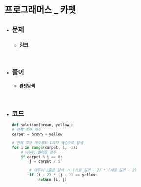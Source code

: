 # 프로그래머스 _ 카펫

- ## 문제
    - ### [링크](https://school.programmers.co.kr/learn/courses/30/lessons/42842)

<br>

- ## 풀이
    - #### 완전탐색

<br>

- ## 코드
    ```python
    def solution(brown, yellow):
    # 전체 격자 개수
    carpet = brown + yellow
    
    # 전체 격자 개수부터 1까지 역순으로 탐색
    for i in range(carpet, 1, -1):
        # 나누어 떨어질 경우
        if carpet % i == 0:
            j = carpet / i
            
            # 테두리 1줄은 갈색 -> (가로 길이 - 2) * (세로 길이 - 2)
            if (i - 2) * (j - 2) == yellow: 
                return [i, j]
    ```
